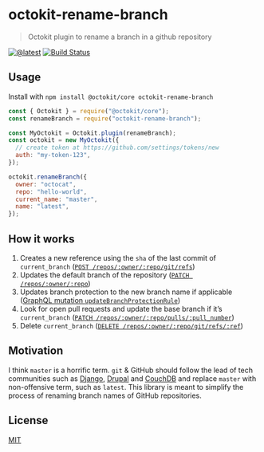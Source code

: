 # octokit-rename-branch

> Octokit plugin to rename a branch in a github repository

[![@latest](https://img.shields.io/npm/v/octokit-rename-branch.svg)](https://www.npmjs.com/package/octokit-rename-branch)
[![Build Status](https://travis-ci.com/gr2m/octokit-rename-branch.svg?branch=master)](https://travis-ci.com/gr2m/octokit-rename-branch)

## Usage

Install with `npm install @octokit/core octokit-rename-branch`

```js
const { Octokit } = require("@octokit/core");
const renameBranch = require("octokit-rename-branch");

const MyOctokit = Octokit.plugin(renameBranch);
const octokit = new MyOctokit({
  // create token at https://github.com/settings/tokens/new
  auth: "my-token-123",
});

octokit.renameBranch({
  owner: "octocat",
  repo: "hello-world",
  current_name: "master",
  name: "latest",
});
```

## How it works

1. Creates a new reference using the `sha` of the last commit of `current_branch`
   ([`POST /repos/:owner/:repo/git/refs`](https://developer.github.com/v3/git/refs/#create-a-reference))
2. Updates the default branch of the repository ([`PATCH /repos/:owner/:repo`](https://developer.github.com/v3/repos/#edit))
3. Updates branch protection to the new branch name if applicable ([GraphQL mutation `updateBranchProtectionRule`](https://developer.github.com/v4/mutation/updatebranchprotectionrule/))
4. Look for open pull requests and update the base branch if it’s `current_branch` ([`PATCH /repos/:owner/:repo/pulls/:pull_number`](https://developer.github.com/v3/pulls/#update-a-pull-request))
5. Delete `current_branch` ([`DELETE /repos/:owner/:repo/git/refs/:ref`](https://developer.github.com/v3/git/refs/#delete-a-reference))

## Motivation

I think `master` is a horrific term. `git` & GitHub should follow the lead of
tech communities such as [Django](https://github.com/django/django/pull/2692),
[Drupal](https://www.drupal.org/project/drupal/issues/2275877) and
[CouchDB](https://issues.apache.org/jira/browse/COUCHDB-2248) and replace
`master` with non-offensive term, such as `latest`. This library is meant to
simplify the process of renaming branch names of GitHub repositories.

## License

[MIT](LICENSE)
